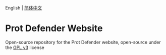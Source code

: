 English | [简体中文](README_zh.md)

# Prot Defender Website

Open-source repository for the Prot Defender website, open-source under the [GPL v3](LICENSE) license


